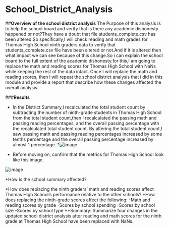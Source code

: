 # School_District_Analysis

##**Overview of the school district analysis**
The Purpose of this analysis is to help the school board and verify that is there any academic dishonesty happened or not?They have a doubt that file  students_complete.csv has been altered.So specifically,I will check reading and math grades for Thomas High School ninth graders data to verify that students_complete.csv file have been altered or not.And if it is altered then what impact we can see because of this change.So i can explain the school board to the full extent of the academic dishonesty.for this,I am going to replace the math and reading scores for Thomas High School with NaNs while keeping the rest of the data intact. Once I will replace the math and reading scores, then i will repeat the school district analysis that i did in this module and provide a report that describe how these changes affected the overall analysis.  


###**Results**

* In the District Summary,I recalculated the total student count by subtracting the number of ninth-grade students in Thomas High School from the total student count,then I recalculated the passing math and passing reading percentages, and the overall passing percentage with the recalculated total student count. By altering the total student count,I saw passing math and passing reading percentages increased by some tenths percentage and the overall passing percentage increased by almost 1 percentage.
*![image](https://user-images.githubusercontent.com/90277142/136707242-693d96f5-998f-4818-a953-c24b10d25b73.png)


* Before moving on, confirm that the metrics for Thomas High School look like this image.

![image](https://user-images.githubusercontent.com/90277142/136707221-d045ae8f-3922-4311-b278-d88d29e26bff.png)

*How is the school summary affected?


*How does replacing the ninth graders’ math and reading scores affect Thomas High School’s performance relative to the other schools?
*How does replacing the ninth-grade scores affect the following:
   -Math and reading scores by grade
   -Scores by school spending
   -Scores by school size
   -Scores by school type
**Summary: Summarize four changes in the updated school district analysis after reading and math scores for the ninth grade at Thomas High School have been replaced with NaNs.
